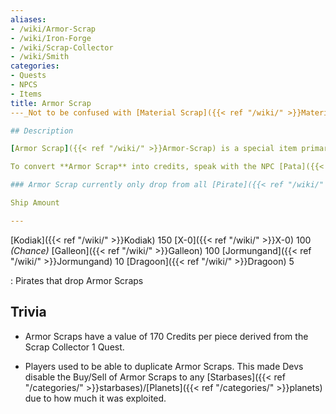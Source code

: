 ```yaml
---
aliases:
- /wiki/Armor-Scrap
- /wiki/Iron-Forge
- /wiki/Scrap-Collector
- /wiki/Smith
categories:
- Quests
- NPCS
- Items
title: Armor Scrap
---_Not to be confused with [Material Scrap]({{< ref "/wiki/" >}}Material-Scrap), an item of a similar name._ 

## Description

[Armor Scrap]({{< ref "/wiki/" >}}Armor-Scrap) is a special item primarily used for trading Credits and crafting [Armored Plating]({{< ref "/wiki/" >}}Armored-Plating). All related quests involving **Armor Scrap** can be found within the [Mega Base]({{< ref "/wiki/" >}}Mega-Base).

To convert **Armor Scrap** into credits, speak with the NPC [Pata]({{< ref "/wiki/" >}}Pata). **Pata** can be found inside the hill between the Sales Floor and the Library Floor, In a cozy cave at the center of which lies a scrapped [Dragoon]({{< ref "/wiki/" >}}Dragoon).

### Armor Scrap currently only drop from all [Pirate]({{< ref "/wiki/" >}}Pirates) AI Faction Ships. 

Ship Amount

---
```


[Kodiak]({{< ref "/wiki/" >}}Kodiak) 150 [X-0]({{< ref "/wiki/" >}}X-0) 100 _(Chance)_ [Galleon]({{< ref "/wiki/" >}}Galleon) 100 [Jormungand]({{< ref "/wiki/" >}}Jormungand) 10 [Dragoon]({{< ref "/wiki/" >}}Dragoon) 5

: Pirates that drop Armor Scraps

## Trivia

- Armor Scraps have a value of 170 Credits per piece derived from the Scrap Collector 1 Quest.

<!-- -->

- Players used to be able to duplicate Armor Scraps. This made Devs disable the Buy/Sell of Armor Scraps to any [Starbases]({{< ref "/categories/" >}}starbases)/[Planets]({{< ref "/categories/" >}}planets) due to how much it was exploited.